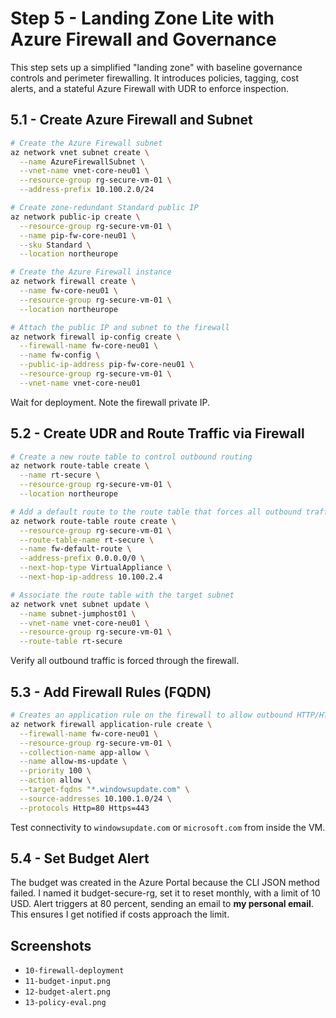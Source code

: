 # Step 5 - Landing Zone Lite with Azure Firewall and Governance

This step sets up a simplified "landing zone" with baseline governance controls and perimeter firewalling. It introduces policies, tagging, cost alerts, and a stateful Azure Firewall with UDR to enforce inspection.

## 5.1 - Create Azure Firewall and Subnet

```bash
# Create the Azure Firewall subnet
az network vnet subnet create \
  --name AzureFirewallSubnet \
  --vnet-name vnet-core-neu01 \
  --resource-group rg-secure-vm-01 \
  --address-prefix 10.100.2.0/24

# Create zone-redundant Standard public IP
az network public-ip create \
  --resource-group rg-secure-vm-01 \
  --name pip-fw-core-neu01 \
  --sku Standard \
  --location northeurope

# Create the Azure Firewall instance
az network firewall create \
  --name fw-core-neu01 \
  --resource-group rg-secure-vm-01 \
  --location northeurope

# Attach the public IP and subnet to the firewall
az network firewall ip-config create \
  --firewall-name fw-core-neu01 \
  --name fw-config \
  --public-ip-address pip-fw-core-neu01 \
  --resource-group rg-secure-vm-01 \
  --vnet-name vnet-core-neu01
```

Wait for deployment. Note the firewall private IP.

## 5.2 - Create UDR and Route Traffic via Firewall

```bash
# Create a new route table to control outbound routing
az network route-table create \
  --name rt-secure \
  --resource-group rg-secure-vm-01 \
  --location northeurope

# Add a default route to the route table that forces all outbound traffic (0.0.0.0/0) to go through the Azure Firewall
az network route-table route create \
  --resource-group rg-secure-vm-01 \
  --route-table-name rt-secure \
  --name fw-default-route \
  --address-prefix 0.0.0.0/0 \
  --next-hop-type VirtualAppliance \
  --next-hop-ip-address 10.100.2.4

# Associate the route table with the target subnet
az network vnet subnet update \
  --name subnet-jumphost01 \
  --vnet-name vnet-core-neu01 \
  --resource-group rg-secure-vm-01 \
  --route-table rt-secure
```

Verify all outbound traffic is forced through the firewall.

## 5.3 - Add Firewall Rules (FQDN)

```bash
# Creates an application rule on the firewall to allow outbound HTTP/HTTPS traffic to *.windowsupdate.com from the 10.100.1.0/24 subnet
az network firewall application-rule create \
  --firewall-name fw-core-neu01 \
  --resource-group rg-secure-vm-01 \
  --collection-name app-allow \
  --name allow-ms-update \
  --priority 100 \
  --action allow \
  --target-fqdns "*.windowsupdate.com" \
  --source-addresses 10.100.1.0/24 \
  --protocols Http=80 Https=443
```

Test connectivity to `windowsupdate.com` or `microsoft.com` from inside the VM.

## 5.4 - Set Budget Alert

The budget was created in the Azure Portal because the CLI JSON method failed. I named it budget-secure-rg, set it to reset monthly, with a limit of 10 USD. Alert triggers at 80 percent, sending an email to **my personal email**. This ensures I get notified if costs approach the limit.

## Screenshots

- `10-firewall-deployment`
- `11-budget-input.png`
- `12-budget-alert.png`
- `13-policy-eval.png`